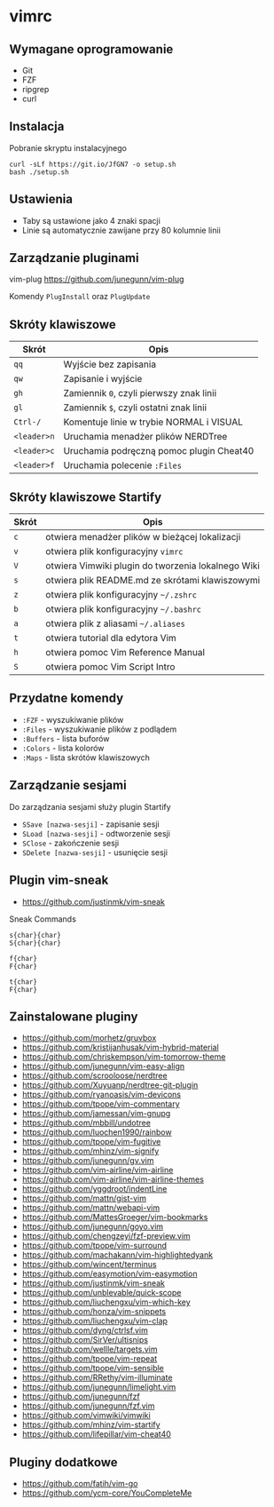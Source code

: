 # vimrc

## Wymagane oprogramowanie

- Git
- FZF
- ripgrep
- curl

## Instalacja

Pobranie skryptu instalacyjnego

```
curl -sLf https://git.io/JfGN7 -o setup.sh
bash ./setup.sh
```

## Ustawienia

- Taby są ustawione jako 4 znaki spacji
- Linie są automatycznie zawijane przy 80 kolumnie linii


## Zarządzanie pluginami

vim-plug https://github.com/junegunn/vim-plug

Komendy `PlugInstall` oraz `PlugUpdate`

## Skróty klawiszowe

| Skrót       | Opis                                     |
|-------------|------------------------------------------|
| `qq`        | Wyjście bez zapisania                    |
| `qw`        | Zapisanie i wyjście                      |
| `gh`        | Zamiennik `0`, czyli pierwszy znak linii |
| `gl`        | Zamiennik `$`, czyli ostatni znak linii  |
| `Ctrl-/`    | Komentuje linie w trybie NORMAL i VISUAL |
| `<leader>n` | Uruchamia menadżer plików NERDTree       |
| `<leader>c` | Uruchamia podręczną pomoc plugin Cheat40 |
| `<leader>f` | Uruchamia polecenie `:Files`             |

## Skróty klawiszowe Startify

| Skrót | Opis                                               |
|-------|----------------------------------------------------|
| `c`   | otwiera menadżer plików w bieżącej lokalizacji     |
| `v`   | otwiera plik konfiguracyjny `vimrc`                |
| `V`   | otwiera Vimwiki plugin do tworzenia lokalnego Wiki |
| `s`   | otwiera plik README.md ze skrótami klawiszowymi    |
| `z`   | otwiera plik konfiguracyjny `~/.zshrc`             |
| `b`   | otwiera plik konfiguracyjny `~/.bashrc`            |
| `a`   | otwiera plik z aliasami `~/.aliases`               |
| `t`   | otwiera tutorial dla edytora Vim                   |
| `h`   | otwiera pomoc Vim Reference Manual                 |
| `S`   | otwiera pomoc Vim Script Intro                     |

## Przydatne komendy

- `:FZF`     - wyszukiwanie plików
- `:Files`   - wyszukiwanie plików z podlądem
- `:Buffers` - lista buforów
- `:Colors`  - lista kolorów
- `:Maps`    - lista skrótów klawiszowych

## Zarządzanie sesjami

Do zarządzania sesjami służy plugin Startify

- `SSave [nazwa-sesji]` - zapisanie sesji
- `SLoad [nazwa-sesji]` - odtworzenie sesji
- `SClose` - zakończenie sesji
- `SDelete [nazwa-sesji]` - usunięcie sesji

## Plugin vim-sneak

- https://github.com/justinmk/vim-sneak

Sneak Commands

```
s{char}{char}
S{char}{char}

f{char}
F{char}

t{char}
F{char}
```

## Zainstalowane pluginy


- https://github.com/morhetz/gruvbox
- https://github.com/kristijanhusak/vim-hybrid-material
- https://github.com/chriskempson/vim-tomorrow-theme
- https://github.com/junegunn/vim-easy-align
- https://github.com/scrooloose/nerdtree
- https://github.com/Xuyuanp/nerdtree-git-plugin
- https://github.com/ryanoasis/vim-devicons
- https://github.com/tpope/vim-commentary
- https://github.com/jamessan/vim-gnupg
- https://github.com/mbbill/undotree
- https://github.com/luochen1990/rainbow
- https://github.com/tpope/vim-fugitive
- https://github.com/mhinz/vim-signify
- https://github.com/junegunn/gv.vim
- https://github.com/vim-airline/vim-airline
- https://github.com/vim-airline/vim-airline-themes
- https://github.com/yggdroot/indentLine
- https://github.com/mattn/gist-vim
- https://github.com/mattn/webapi-vim
- https://github.com/MattesGroeger/vim-bookmarks
- https://github.com/junegunn/goyo.vim
- https://github.com/chengzeyi/fzf-preview.vim
- https://github.com/tpope/vim-surround
- https://github.com/machakann/vim-highlightedyank
- https://github.com/wincent/terminus
- https://github.com/easymotion/vim-easymotion
- https://github.com/justinmk/vim-sneak
- https://github.com/unblevable/quick-scope
- https://github.com/liuchengxu/vim-which-key
- https://github.com/honza/vim-snippets
- https://github.com/liuchengxu/vim-clap
- https://github.com/dyng/ctrlsf.vim
- https://github.com/SirVer/ultisnips
- https://github.com/wellle/targets.vim
- https://github.com/tpope/vim-repeat
- https://github.com/tpope/vim-sensible
- https://github.com/RRethy/vim-illuminate
- https://github.com/junegunn/limelight.vim
- https://github.com/junegunn/fzf
- https://github.com/junegunn/fzf.vim
- https://github.com/vimwiki/vimwiki
- https://github.com/mhinz/vim-startify
- https://github.com/lifepillar/vim-cheat40

## Pluginy dodatkowe

- https://github.com/fatih/vim-go
- https://github.com/ycm-core/YouCompleteMe
